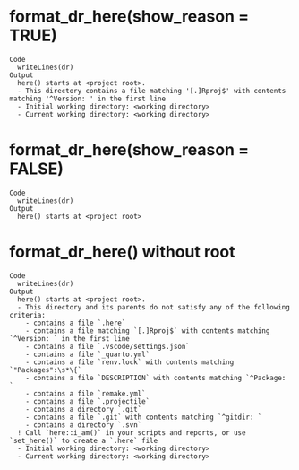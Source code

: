 # format_dr_here(show_reason = TRUE)

    Code
      writeLines(dr)
    Output
      here() starts at <project root>.
      - This directory contains a file matching '[.]Rproj$' with contents matching '^Version: ' in the first line
      - Initial working directory: <working directory>
      - Current working directory: <working directory>

# format_dr_here(show_reason = FALSE)

    Code
      writeLines(dr)
    Output
      here() starts at <project root>

# format_dr_here() without root

    Code
      writeLines(dr)
    Output
      here() starts at <project root>.
      - This directory and its parents do not satisfy any of the following criteria:
        - contains a file `.here`
        - contains a file matching `[.]Rproj$` with contents matching `^Version: ` in the first line
        - contains a file `.vscode/settings.json`
        - contains a file `_quarto.yml`
        - contains a file `renv.lock` with contents matching `"Packages":\s*\{`
        - contains a file `DESCRIPTION` with contents matching `^Package: `
        - contains a file `remake.yml`
        - contains a file `.projectile`
        - contains a directory `.git`
        - contains a file `.git` with contents matching `^gitdir: `
        - contains a directory `.svn`
      ! Call `here::i_am()` in your scripts and reports, or use `set_here()` to create a `.here` file
      - Initial working directory: <working directory>
      - Current working directory: <working directory>

